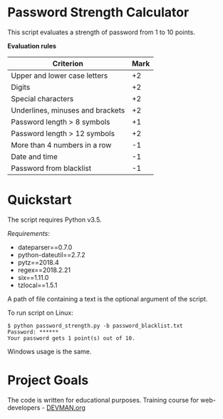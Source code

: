 # Password Strength Calculator

This script evaluates a strength of password from 1 to 10 points.

**Evaluation rules**

| Criterion | Mark |
| --------- | ---- |
| Upper and lower case letters | +2 |
| Digits | +2 |
| Special characters | +2 |
| Underlines, minuses and brackets | +2 |
| Password length > 8 symbols | +1 |
| Password length > 12 symbols | +2 |
| More than 4 numbers in a row | -1 |
| Date and time | -1 |
| Password from blacklist | -1 | 

# Quickstart

The script requires Python v3.5.

*Requirements:*
- dateparser==0.7.0
- python-dateutil==2.7.2
- pytz==2018.4
- regex==2018.2.21
- six==1.11.0
- tzlocal==1.5.1


A path of file containing a text is the optional argument of the script. 

To run script on Linux:
```
$ python password_strength.py -b password_blacklist.txt
Password: ******
Your password gets 1 point(s) out of 10.
```

Windows usage is the same.

# Project Goals

The code is written for educational purposes. Training course for web-developers - [DEVMAN.org](https://devman.org)
